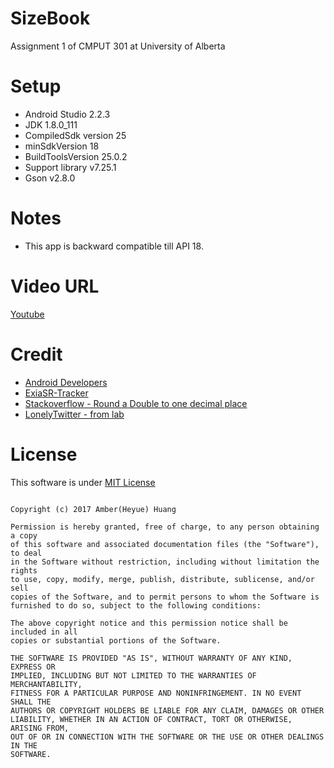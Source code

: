 # SizeBook
Assignment 1 of CMPUT 301 at University of Alberta

# Setup
- Android Studio 2.2.3
- JDK 1.8.0_111
- CompiledSdk version 25
- minSdkVersion 18
- BuildToolsVersion 25.0.2
- Support library v7.25.1
- Gson v2.8.0

# Notes
- This app is backward compatible till API 18.

# Video URL
[Youtube](https://www.youtube.com/watch?v=ZkbbxbfW8kY)

# Credit
- [Android Developers](https://developer.android.com/index.html)
- [ExiaSR-Tracker](https://github.com/ExiaSR/HabitTracker)
- [Stackoverflow - Round a Double to one decimal place](http://stackoverflow.com/questions/15193739/how-do-i-round-a-double-to-one-decimal-place)
- [LonelyTwitter - from lab](https://github.com/joshua2ua/lonelyTwitter)

# License
This software is under [MIT License](https://opensource.org/licenses/MIT)
```

Copyright (c) 2017 Amber(Heyue) Huang

Permission is hereby granted, free of charge, to any person obtaining a copy
of this software and associated documentation files (the "Software"), to deal
in the Software without restriction, including without limitation the rights
to use, copy, modify, merge, publish, distribute, sublicense, and/or sell
copies of the Software, and to permit persons to whom the Software is
furnished to do so, subject to the following conditions:

The above copyright notice and this permission notice shall be included in all
copies or substantial portions of the Software.

THE SOFTWARE IS PROVIDED "AS IS", WITHOUT WARRANTY OF ANY KIND, EXPRESS OR
IMPLIED, INCLUDING BUT NOT LIMITED TO THE WARRANTIES OF MERCHANTABILITY,
FITNESS FOR A PARTICULAR PURPOSE AND NONINFRINGEMENT. IN NO EVENT SHALL THE
AUTHORS OR COPYRIGHT HOLDERS BE LIABLE FOR ANY CLAIM, DAMAGES OR OTHER
LIABILITY, WHETHER IN AN ACTION OF CONTRACT, TORT OR OTHERWISE, ARISING FROM,
OUT OF OR IN CONNECTION WITH THE SOFTWARE OR THE USE OR OTHER DEALINGS IN THE
SOFTWARE.

```
